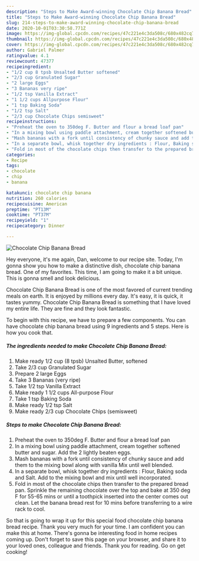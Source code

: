```yaml
---
description: "Steps to Make Award-winning Chocolate Chip Banana Bread"
title: "Steps to Make Award-winning Chocolate Chip Banana Bread"
slug: 214-steps-to-make-award-winning-chocolate-chip-banana-bread
date: 2020-10-01T03:30:58.771Z
image: https://img-global.cpcdn.com/recipes/47c221e4c3da508c/680x482cq70/chocolate-chip-banana-bread-recipe-main-photo.jpg
thumbnail: https://img-global.cpcdn.com/recipes/47c221e4c3da508c/680x482cq70/chocolate-chip-banana-bread-recipe-main-photo.jpg
cover: https://img-global.cpcdn.com/recipes/47c221e4c3da508c/680x482cq70/chocolate-chip-banana-bread-recipe-main-photo.jpg
author: Gabriel Palmer
ratingvalue: 4.1
reviewcount: 47377
recipeingredient:
- "1/2 cup 8 tpsb Unsalted Butter softened"
- "2/3 cup Granulated Sugar"
- "2 large Eggs"
- "3 Bananas very ripe"
- "1/2 tsp Vanilla Extract"
- "1 1/2 cups Allpurpose Flour"
- "1 tsp Baking Soda"
- "1/2 tsp Salt"
- "2/3 cup Chocolate Chips semisweet"
recipeinstructions:
- "Preheat the oven to 350deg F. Butter and flour a bread loaf pan"
- "In a mixing bowl using paddle attachment, cream together softened butter and sugar. Add the 2 lightly beaten eggs."
- "Mash bananas with a fork until consistency of chunky sauce and add them to the mixing bowl along with vanilla Mix until well blended."
- "In a separate bowl, whisk together dry ingredients : Flour, Baking soda and Salt. Add to the mixing bowl and mix until well incorporated."
- "Fold in most of the chocolate chips then transfer to the prepared bread pan. Sprinkle the remaining chocolate over the top and bake at 350 deg F for 55-65 mins or until a toothpick inserted into the center comes out clean. Let the banana bread rest for 10 mins before transferring to a wire rack to cool."
categories:
- Recipe
tags:
- chocolate
- chip
- banana

katakunci: chocolate chip banana 
nutrition: 260 calories
recipecuisine: American
preptime: "PT13M"
cooktime: "PT37M"
recipeyield: "1"
recipecategory: Dinner

---
```



![Chocolate Chip Banana Bread](https://img-global.cpcdn.com/recipes/47c221e4c3da508c/680x482cq70/chocolate-chip-banana-bread-recipe-main-photo.jpg)

Hey everyone, it's me again, Dan, welcome to our recipe site. Today, I'm gonna show you how to make a distinctive dish, chocolate chip banana bread. One of my favorites. This time, I am going to make it a bit unique. This is gonna smell and look delicious.



Chocolate Chip Banana Bread is one of the most favored of current trending meals on earth. It is enjoyed by millions every day. It's easy, it is quick, it tastes yummy. Chocolate Chip Banana Bread is something that I have loved my entire life. They are fine and they look fantastic.


To begin with this recipe, we have to prepare a few components. You can have chocolate chip banana bread using 9 ingredients and 5 steps. Here is how you cook that.

<!--inarticleads1-->

##### The ingredients needed to make Chocolate Chip Banana Bread:

1. Make ready 1/2 cup (8 tpsb) Unsalted Butter, softened
1. Take 2/3 cup Granulated Sugar
1. Prepare 2 large Eggs
1. Take 3 Bananas (very ripe)
1. Take 1/2 tsp Vanilla Extract
1. Make ready 1 1/2 cups All-purpose Flour
1. Take 1 tsp Baking Soda
1. Make ready 1/2 tsp Salt
1. Make ready 2/3 cup Chocolate Chips (semisweet)




<!--inarticleads2-->

##### Steps to make Chocolate Chip Banana Bread:

1. Preheat the oven to 350deg F. Butter and flour a bread loaf pan
1. In a mixing bowl using paddle attachment, cream together softened butter and sugar. Add the 2 lightly beaten eggs.
1. Mash bananas with a fork until consistency of chunky sauce and add them to the mixing bowl along with vanilla Mix until well blended.
1. In a separate bowl, whisk together dry ingredients : Flour, Baking soda and Salt. Add to the mixing bowl and mix until well incorporated.
1. Fold in most of the chocolate chips then transfer to the prepared bread pan. Sprinkle the remaining chocolate over the top and bake at 350 deg F for 55-65 mins or until a toothpick inserted into the center comes out clean. Let the banana bread rest for 10 mins before transferring to a wire rack to cool.




So that is going to wrap it up for this special food chocolate chip banana bread recipe. Thank you very much for your time. I am confident you can make this at home. There's gonna be interesting food in home recipes coming up. Don't forget to save this page on your browser, and share it to your loved ones, colleague and friends. Thank you for reading. Go on get cooking!
